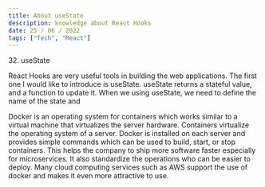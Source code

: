 ```yaml
---
title: About useState
description: knowledge about React Hooks
date: 25 / 06 / 2022
tags: ["Tech", "React"]
---
```


<p>32. useState</p>

<p> 
React Hooks are very useful tools in building the web applications. The first one I would like to introduce is useState. useState returns a stateful value, and a function to update it.
When we using useState, we need to define the name of the state and 
</p>
<p>Docker is an operating system for containers which works similar to a virtual machine that virtualizes the server hardware. Containers virtualize the operating system of a server. Docker is installed on each server and provides simple commands which can be used to build, start, or stop containers. This helps the company to ship more software faster especially for microservices. It also standardize the operations who can be easier to deploy. Many cloud computing services such as AWS support the use of docker and makes it even more attractive to use.
</p>
